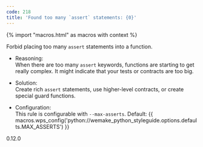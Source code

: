 ```yaml
---
code: 218
title: 'Found too many `assert` statements: {0}'
---
```


{% import "macros.html" as macros with context %}

Forbid placing too many `assert` statements into a function.

  - Reasoning:  
    When there are too many `assert` keywords, functions are starting to
    get really complex. It might indicate that your tests or contracts
    are too big.

  - Solution:  
    Create rich `assert` statements, use higher-level contracts, or
    create special guard functions.

  - Configuration:  
    This rule is configurable with `--max-asserts`. Default:
    {{ macros.wps_config('python://wemake_python_styleguide.options.defaults.MAX_ASSERTS') }}

<div class="versionadded">

0.12.0

</div>